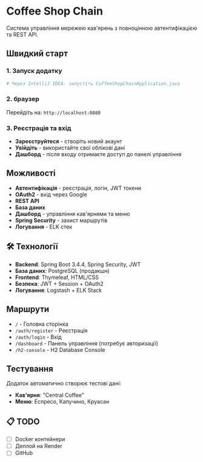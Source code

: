 # Coffee Shop Chain 

Система управління мережею кав'ярень з повноцінною автентифікацією та REST API.

##  Швидкий старт

### 1. Запуск додатку
```bash
# Через IntelliJ IDEA: запустіть CoffeeShopChainApplication.java
```

### 2. браузер
Перейдіть на: `http://localhost:8080`

### 3. Реєстрація та вхід
- **Зареєструйтеся** - створіть новий акаунт
- **Увійдіть** - використайте свої облікові дані
- **Дашборд** - після входу отримаєте доступ до панелі управління

##  Можливості

-  **Автентифікація** - реєстрація, логін, JWT токени
-  **OAuth2** - вхід через Google
-  **REST API** 
-  **База даних** 
-  **Дашборд** - управління кав'ярнями та меню
-  **Spring Security** - захист маршрутів
-  **Логування** - ELK стек 

## 🛠 Технології

- **Backend**: Spring Boot 3.4.4, Spring Security, JWT
- **База даних**:  PostgreSQL (продакшн)
- **Frontend**: Thymeleaf, HTML/CSS
- **Безпека**: JWT + Session + OAuth2
- **Логування**: Logstash + ELK Stack

## Маршрути

- `/` - Головна сторінка
- `/auth/register` - Реєстрація
- `/auth/login` - Вхід
- `/dashboard` - Панель управління (потребує авторизації)
- `/h2-console` - H2 Database Console

##  Тестування

Додаток автоматично створює тестові дані:
- **Кав'ярня**: "Central Coffee"
- **Меню**: Еспресо, Капучино, Круасан


## 📋 TODO

- [ ] Docker контейнери
- [ ] Деплой на Render
- [ ] GitHub 
